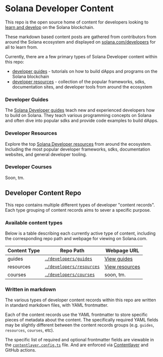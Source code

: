 # Solana Developer Content

This repo is the open source home of content for developers looking to
[learn and develop](https://solana.com/developers) on the Solana blockchain.

These markdown based content posts are gathered from contributors from around
the Solana ecosystem and displayed on
[solana.com/developers](solana.com/developers) for all to learn from.

Currently, there are a few primary types of Solana Developer content within this
repo:

- [developer guides](#developer-guides) - tutorials on how to build dApps and
  programs on the Solana blockchain
- [developer resources](#developer-resources) - collection of the popular
  frameworks, sdks, documentation sites, and developer tools from around the
  ecosystem

### Developer Guides

The [Solana Developer guides](https://solana.com/developers/guides) teach new
and experienced developers how to build on Solana. They teach various
programming concepts on Solana and often dive into popular sdks and provide code
examples to build dApps.

### Developer Resources

Explore the top
[Solana Developer resources](https://solana.com/developers/resources) from
around the ecosystem. Including the most popular developer frameworks, sdks,
documentation websites, and general developer tooling.

### Developer Courses

Soon, tm.

## Developer Content Repo

This repo contains multiple different types of developer "content records". Each
type grouping of content records aims to sever a specific purpose.

### Available content types

Below is a table describing each currently active type of content, including the
corresponding repo path and webpage for viewing on Solana.com.

| Content Type | Repo Path                                           | Webpage URL                                               |
| ------------ | --------------------------------------------------- | --------------------------------------------------------- |
| guides       | [`./developers/guides`](./developers/guides/)       | [View guides](https://solana.com/developers/guides)       |
| resources    | [`./developers/resources`](./developers/resources/) | [View resources](https://solana.com/developers/resources) |
| courses      | [`./developers/courses`](./developers/courses/)     | soon, tm.                                                 |

### Written in markdown

The various types of developer content records within this repo are written in
standard markdown files, with YAML frontmatter.

Each of the content records use the YAML frontmatter to store specific pieces of
metadata about the content. The specifically required YAML fields may be
slightly different between the content records groups (e.g. `guides`,
`resources`, `courses`, etc).

The specific list of required and optional frontmatter fields are viewable in
the [`contentlayer.config.ts`](./contentlayer.config.ts) file. And are enforced
via [Contentlayer](https://www.contentlayer.dev/) and GitHub actions.
